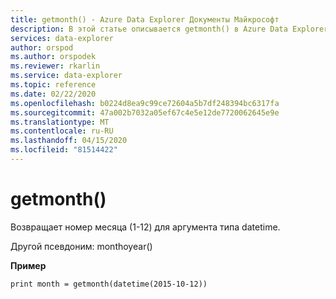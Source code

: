 ```yaml
---
title: getmonth() - Azure Data Explorer Документы Майкрософт
description: В этой статье описывается getmonth() в Azure Data Explorer.
services: data-explorer
author: orspod
ms.author: orspodek
ms.reviewer: rkarlin
ms.service: data-explorer
ms.topic: reference
ms.date: 02/22/2020
ms.openlocfilehash: b0224d8ea9c99ce72604a5b7df248394bc6317fa
ms.sourcegitcommit: 47a002b7032a05ef67c4e5e12de7720062645e9e
ms.translationtype: MT
ms.contentlocale: ru-RU
ms.lasthandoff: 04/15/2020
ms.locfileid: "81514422"
---
```

# <a name="getmonth"></a>getmonth()

Возвращает номер месяца (1-12) для аргумента типа datetime.

Другой псевдоним: monthoyear()

**Пример**

```kusto
print month = getmonth(datetime(2015-10-12))
```